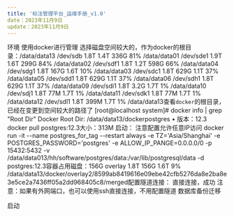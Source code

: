 ```yaml
---
title: '标注管理平台_运维手册_v1.0'
date：2023年11月9日
update：2023年11月9日
---
```

环境
使用docker进行管理
选择磁盘空间较大的，作为docker的根目录：/data/data13
/dev/sdb                   1.8T  1.4T  336G  81% /data/data01
/dev/sde1                  1.9T  1.6T  299G  84% /data/data02
/dev/sdf1                  1.8T  1.2T  598G  66% /data/data04
/dev/sdg1                  1.8T  167G  1.6T  10% /data/data03
/dev/sdc1                  1.8T  629G  1.1T  37% /data/data05
/dev/sdd1                  1.8T  629G  1.1T  37% /data/data06
/dev/sdh1                  1.8T  629G  1.1T  37% /data/data09
/dev/sdi1                  1.8T  3.2G  1.7T   1% /data/data10
/dev/sdj1                  1.8T   77M  1.7T   1% /data/data11
/dev/sdk1                  1.8T   77M  1.7T   1% /data/data12
/dev/sdl1                  1.8T  399M  1.7T   1% /data/data13查看`docker`的根目录，已经在变更到空间较大的路径了
[root@localhost system]# docker info | grep "Root Dir"
 Docker Root Dir: /data/data13/dockerpostgres
• 版本：12.3
docker pull postgres:12.3大小：313M
启动：
注意配置允许任意IP访问
docker run -it --name postgres_for_tag --restart always -e TZ='Asia/Shanghai' -e POSTGRES_PASSWORD='postgres' -e ALLOW_IP_PANGE=0.0.0.0/0 -p 15432:5432 -v /data/data013/hh/software/postgres/data:/var/lib/postgresql/data -d postgres:12.3容器占用磁盘：156G
overlay                    1.8T  156G  1.6T   9% /data/data13/docker/overlay2/8599ab8419616e09ebe42cfb5276da8e2ba8e3e5ce2a7436ff05a2dd968405c8/merged配置隧道连接：
直接连接，成功
注意：如果有外网端口，也可以使用ssh直接连接，不用配置隧道
数据库备份迁移


启动

